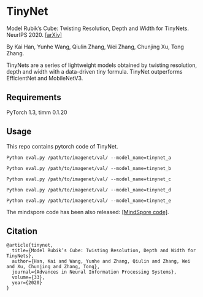 # TinyNet

Model Rubik’s Cube: Twisting Resolution, Depth and Width for TinyNets. NeurIPS 2020. [[arXiv]](https://arxiv.org/abs/2010.14819)

By Kai Han, Yunhe Wang, Qiulin Zhang, Wei Zhang, Chunjing Xu, Tong Zhang.

TinyNets are a series of lightweight models obtained by twisting resolution, depth and width with a data-driven tiny formula. TinyNet outperforms EfficientNet and MobileNetV3.

## Requirements

PyTorch 1.3, timm 0.1.20

## Usage

This repo contains pytorch code of TinyNet.

`Python eval.py /path/to/imagenet/val/ --model_name=tinynet_a`

`Python eval.py /path/to/imagenet/val/ --model_name=tinynet_b`

`Python eval.py /path/to/imagenet/val/ --model_name=tinynet_c`

`Python eval.py /path/to/imagenet/val/ --model_name=tinynet_d`

`Python eval.py /path/to/imagenet/val/ --model_name=tinynet_e`

The mindspore code has been also released: [[MindSpore code]](https://gitee.com/mindspore/mindspore/tree/master/model_zoo/research/cv/tinynet). 

## Citation
```
@article{tinynet,
  title={Model Rubik’s Cube: Twisting Resolution, Depth and Width for TinyNets},
  author={Han, Kai and Wang, Yunhe and Zhang, Qiulin and Zhang, Wei and Xu, Chunjing and Zhang, Tong},
  journal={Advances in Neural Information Processing Systems},
  volume={33},
  year={2020}
}
```
